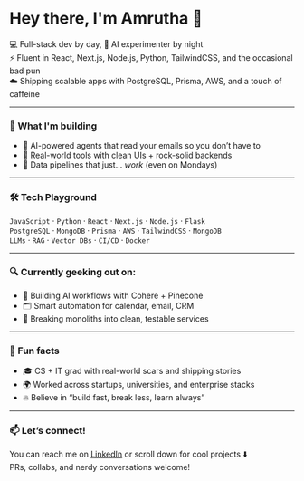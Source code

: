 # Hey there, I'm Amrutha 👋

💻 Full-stack dev by day, 🧠 AI experimenter by night  
⚡ Fluent in React, Next.js, Node.js, Python, TailwindCSS, and the occasional bad pun  
☁️ Shipping scalable apps with PostgreSQL, Prisma, AWS, and a touch of caffeine

---

### 🚀 What I'm building
- 🧠 AI-powered agents that read your emails so you don’t have to  
- 🧾 Real-world tools with clean UIs + rock-solid backends  
- 🔄 Data pipelines that just... *work* (even on Mondays)

---

### 🛠 Tech Playground
`JavaScript` · `Python` · `React` · `Next.js` · `Node.js` · `Flask`  
`PostgreSQL` · `MongoDB` · `Prisma` · `AWS` · `TailwindCSS` · `MongoDB`  
`LLMs` · `RAG` · `Vector DBs` · `CI/CD` · `Docker`  

---

### 🔍 Currently geeking out on:
- 🤖 Building AI workflows with Cohere + Pinecone  
- 🗂 Smart automation for calendar, email, CRM  
- 🧩 Breaking monoliths into clean, testable services

---

### 🎯 Fun facts
- 🎓 CS + IT grad with real-world scars and shipping stories  
- 🌍 Worked across startups, universities, and enterprise stacks  
- 🔥 Believe in “build fast, break less, learn always”

---

### 📫 Let’s connect!
You can reach me on [LinkedIn](https://www.linkedin.com/in/amrutha-korumilli/) or scroll down for cool projects ⬇️  
PRs, collabs, and nerdy conversations welcome!
